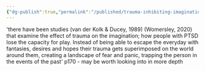 ```yaml
---
{"dg-publish":true,"permalink":"/published/trauma-inhibiting-imagination/","dgPassFrontmatter":true,"noteIcon":""}
---
```


'there have been studies (van der Kolk & Ducey, 1989) (Womersley, 2020) that examine the effect of trauma on the imagination; how people with PTSD lose the capacity for play. Instead of being able to escape the everyday with fantasies, desires and hopes their trauma gets superimposed on the world around them, creating a landscape of fear and panic, trapping the person in the events of the past' p170  - may be worth looking into in more depth
